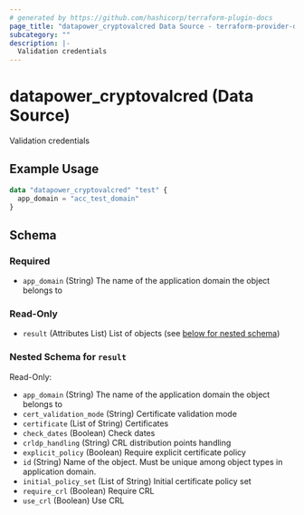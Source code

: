```yaml
---
# generated by https://github.com/hashicorp/terraform-plugin-docs
page_title: "datapower_cryptovalcred Data Source - terraform-provider-datapower"
subcategory: ""
description: |-
  Validation credentials
---
```


# datapower_cryptovalcred (Data Source)

Validation credentials

## Example Usage

```terraform
data "datapower_cryptovalcred" "test" {
  app_domain = "acc_test_domain"
}
```

<!-- schema generated by tfplugindocs -->
## Schema

### Required

- `app_domain` (String) The name of the application domain the object belongs to

### Read-Only

- `result` (Attributes List) List of objects (see [below for nested schema](#nestedatt--result))

<a id="nestedatt--result"></a>
### Nested Schema for `result`

Read-Only:

- `app_domain` (String) The name of the application domain the object belongs to
- `cert_validation_mode` (String) Certificate validation mode
- `certificate` (List of String) Certificates
- `check_dates` (Boolean) Check dates
- `crldp_handling` (String) CRL distribution points handling
- `explicit_policy` (Boolean) Require explicit certificate policy
- `id` (String) Name of the object. Must be unique among object types in application domain.
- `initial_policy_set` (List of String) Initial certificate policy set
- `require_crl` (Boolean) Require CRL
- `use_crl` (Boolean) Use CRL
